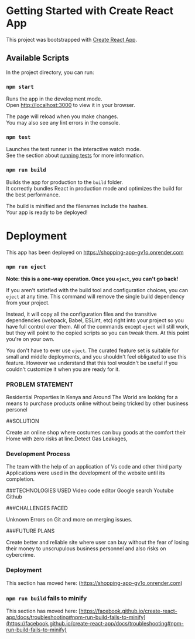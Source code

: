 # Getting Started with Create React App

This project was bootstrapped with [Create React App](https://github.com/facebook/create-react-app).

## Available Scripts

In the project directory, you can run:

### `npm start`

Runs the app in the development mode.\
Open [http://localhost:3000](http://localhost:3000) to view it in your browser.

The page will reload when you make changes.\
You may also see any lint errors in the console.

### `npm test`

Launches the test runner in the interactive watch mode.\
See the section about [running tests](https://facebook.github.io/create-react-app/docs/running-tests) for more information.

### `npm run build`

Builds the app for production to the `build` folder.\
It correctly bundles React in production mode and optimizes the build for the best performance.

The build is minified and the filenames include the hashes.\
Your app is ready to be deployed!

# Deployment
This app has been deployed on https://shopping-app-gv1o.onrender.com

### `npm run eject`

**Note: this is a one-way operation. Once you `eject`, you can't go back!**

If you aren't satisfied with the build tool and configuration choices, you can `eject` at any time. This command will remove the single build dependency from your project.

Instead, it will copy all the configuration files and the transitive dependencies (webpack, Babel, ESLint, etc) right into your project so you have full control over them. All of the commands except `eject` will still work, but they will point to the copied scripts so you can tweak them. At this point you're on your own.

You don't have to ever use `eject`. The curated feature set is suitable for small and middle deployments, and you shouldn't feel obligated to use this feature. However we understand that this tool wouldn't be useful if you couldn't customize it when you are ready for it.

### PROBLEM STATEMENT

Residential Properties In Kenya and
Around The World are looking for a
means to purchase products online
without being tricked by other business
personel

##SOLUTION

Create an online shop where costumes can buy goods at the comfort their
Home with zero risks at line.Detect Gas Leakages,

### Development Process

The team with the help of an application of Vs code and other third party
Applications were used in the development of the website until its
completion.

###TECHNOLOGIES USED
Video code editor
Google search
Youtube
Github

###CHALLENGES FACED

Unknown Errors on Git and
more on merging issues.

###FUTURE PLANS

Create better and reliable site where
user can buy without the fear of losing
their money to unscrupulous business
personnel and also risks on cybercrime.

### Deployment

This section has moved here: (https://shopping-app-gv1o.onrender.com)

### `npm run build` fails to minify

This section has moved here: [https://facebook.github.io/create-react-app/docs/troubleshooting#npm-run-build-fails-to-minify](https://facebook.github.io/create-react-app/docs/troubleshooting#npm-run-build-fails-to-minify)
